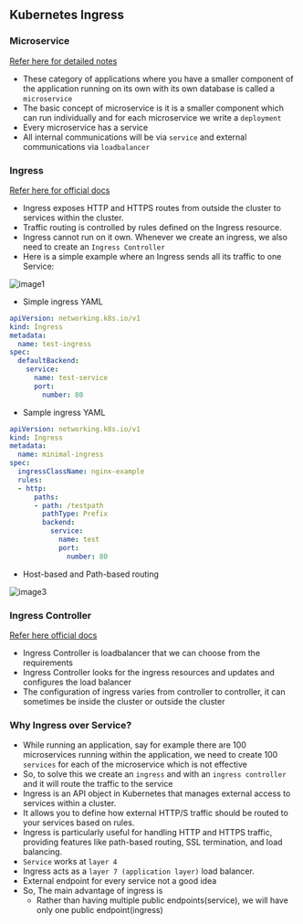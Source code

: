 Kubernetes Ingress
-------------------

### Microservice

[Refer here for detailed notes](https://directdevops.blog/2023/12/31/devops-classroom-notes-31-dec-2023/)
 
* These category of applications where you have a smaller component of the application running on its own with its own database is called a `microservice`
* The basic concept of microservice is it is a smaller component which can run individually and for each microservice we write a `deployment`
* Every microservice has a service 
* All internal communications will be via `service` and external communications via `loadbalancer`

### Ingress

[Refer here for official docs](https://kubernetes.io/docs/concepts/services-networking/ingress/)

* Ingress exposes HTTP and HTTPS routes from outside the cluster to services within the cluster. 
* Traffic routing is controlled by rules defined on the Ingress resource.
* Ingress cannot run on it own. Whenever we create an ingress, we also need to create an `Ingress Controller`
* Here is a simple example where an Ingress sends all its traffic to one Service:

![image1](https://github.com/Nikhita-A/Learning-Journey/assets/148535211/83c84ff1-bd16-44c0-a541-0cb1d2791252)

* Simple ingress YAML

```yaml
apiVersion: networking.k8s.io/v1
kind: Ingress
metadata:
  name: test-ingress
spec:
  defaultBackend:
    service:
      name: test-service
      port:
        number: 80       
```

* Sample ingress YAML

```yaml
apiVersion: networking.k8s.io/v1
kind: Ingress
metadata:
  name: minimal-ingress
spec:
  ingressClassName: nginx-example
  rules:
  - http:
      paths:
      - path: /testpath
        pathType: Prefix
        backend:
          service:
            name: test
            port:
              number: 80
```
* Host-based and Path-based routing

![image3](https://github.com/Nikhita-A/Learning-Journey/assets/148535211/cd82e1a3-90c5-41f9-9055-3a2c043bf03b)


### Ingress Controller

[Refer here official docs](https://kubernetes.io/docs/concepts/services-networking/ingress-controllers/)

* Ingress Controller is loadbalancer that we can choose from the requirements
* Ingress Controller looks for the ingress resources and updates and configures the load balancer
* The configuration of ingress varies from controller to controller, it can sometimes be inside the cluster or outside the cluster

### Why Ingress over Service?

* While running an application, say for example there are 100 microservices running within the application, we need to create 100 `services` for each of the microservice which is not effective
* So, to solve this we create an `ingress` and with an `ingress controller` and it will route the traffic to the service
* Ingress is an API object in Kubernetes that manages external access to services within a cluster. 
* It allows you to define how external HTTP/S traffic should be routed to your services based on rules.
* Ingress is particularly useful for handling HTTP and HTTPS traffic, providing features like path-based routing, SSL termination, and load balancing.
* `Service` works at `layer 4` 
* Ingress acts as a `layer 7 (application layer)` load balancer.
* External endpoint for every service not a good idea
* So, The main advantage of ingress is 
    * Rather than having multiple public endpoints(service), we will have only one public endpoint(ingress)



